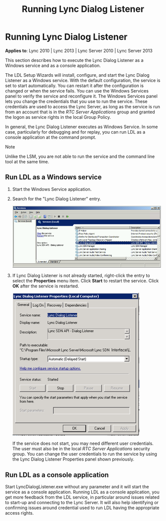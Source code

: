 ﻿---
title: Running Lync Dialog Listener
TOCTitle: Running Lync Dialog Listener
ms:assetid: f405de17-b1be-419e-a301-4055a4dfdaad
ms:mtpsurl: https://msdn.microsoft.com/en-us/library/Dn785217(v=office.15)
ms:contentKeyID: 62952702
ms.date: 02/16/2015
mtps_version: v=office.15
---

# Running Lync Dialog Listener


**Applies to**: Lync 2010 | Lync 2013 | Lync Server 2010 | Lync Server 2013

This section describes how to execute the Lync Dialog Listener as a Windows service and as a console application.

The LDL Setup Wizards will install, configure, and start the Lync Dialog Listener as a Windows service. With the default configuration, the service is set to start automatically. You can restart it after the configuration is changed or when the service fails. You can use the Windows Services panel to verify the service and reconfigure it. The Windows Services panel lets you change the credentials that you use to run the service. These credentials are used to access the Lync Server, as long as the service is run from an account that is in the *RTC Server Applications* group and granted the logon as service rights in the local Group Policy.

In general, the Lync Dialog Listener executes as Windows Service. In some case, particularly for debugging and for replay, you can run LDL as a console application at the command prompt.

> [!NOTE]
> Unlike the LSM, you are not able to run the service and the command line tool at the same time.

## Run LDL as a Windows service

1.  Start the Windows Service application.

2.  Search for the "Lync Dialog Listener" entry.  
      
    ![Search dialog box for the Lync Dialog Listener entry](images/Dn785217.lync_sdn_api_search_ldl(Office.15).png "Search dialog box for the Lync Dialog Listener entry")  

3.  If Lync Dialog Listener is not already started, right-click the entry to select the **Properties** menu item. Click **Start** to restart the service. Click **OK** after the service is restarted.  
      
    ![Lync Dialog Listener Properties sheet](images/Dn785217.lync_sdn_api_ldl_properties(Office.15).png "Lync Dialog Listener Properties sheet")  
    
    If the service does not start, you may need different user credentials. The user must also be in the local *RTC Server Applications* security group. You can change the user credentials to run the service by using the Lync Dialog Listener Properties panel shown previously.

## Run LDL as a console application

Start LyncDialogListener.exe without any parameter and it will start the service as a console application. Running LDL as a console application, you get more feedback from the LDL service, in particular around issues related to start-up and connecting to the Lync Server. It will also help identifying or confirming issues around credential used to run LDL having the appropriate access rights.

